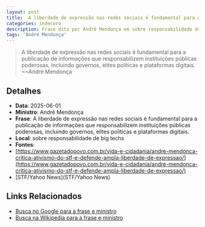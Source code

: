 ```yaml
---
layout: post
title:  A liberdade de expressão nas redes sociais é fundamental para a publicação de informações que responsabilizem instituições públicas poderosas, incluindo governos, elites políticas e plataformas digitais.
categories: indecoro
description: Frase dita por André Mendonça em sobre responsabilidade de big techs
tags: 'André Mendonça'
---
```


> A liberdade de expressão nas redes sociais é fundamental para a publicação de informações que responsabilizem instituições públicas poderosas, incluindo governos, elites políticas e plataformas digitais.
> ~~André Mendonça

## Detalhes
- **Data**: 2025-06-01
- **Ministro**: André Mendonça
- **Frase**: A liberdade de expressão nas redes sociais é fundamental para a publicação de informações que responsabilizem instituições públicas poderosas, incluindo governos, elites políticas e plataformas digitais.
- **Local**: sobre responsabilidade de big techs
- **Fontes**:
- [https://www.gazetadopovo.com.br/vida-e-cidadania/andre-mendonca-critica-ativismo-do-stf-e-defende-ampla-liberdade-de-expressao/](https://www.gazetadopovo.com.br/vida-e-cidadania/andre-mendonca-critica-ativismo-do-stf-e-defende-ampla-liberdade-de-expressao/)
- [STF/Yahoo News](STF/Yahoo News)

## Links Relacionados
- [Busca no Google para a frase e ministro](https://www.google.com/search?q=%22Andr%C3%A9%20Mendon%C3%A7a%22%2BA%20liberdade%20de%20express%C3%A3o%20nas%20redes%20sociais%20%C3%A9%20fundamental%20para%20a%20publica%C3%A7%C3%A3o%20de%20informa%C3%A7%C3%B5es%20que%20responsabilizem%20institui%C3%A7%C3%B5es%20p%C3%BAblicas%20poderosas%2C%20incluindo%20governos%2C%20elites%20pol%C3%ADticas%20e%20plataformas%20digitais.%2Bsobre%20responsabilidade%20de%20big%20techs)
- [Busca na Wikipedia para a frase e ministro](https://en.wikipedia.org/w/index.php?search=%22Andr%C3%A9%20Mendon%C3%A7a%22%2BA%20liberdade%20de%20express%C3%A3o%20nas%20redes%20sociais%20%C3%A9%20fundamental%20para%20a%20publica%C3%A7%C3%A3o%20de%20informa%C3%A7%C3%B5es%20que%20responsabilizem%20institui%C3%A7%C3%B5es%20p%C3%BAblicas%20poderosas%2C%20incluindo%20governos%2C%20elites%20pol%C3%ADticas%20e%20plataformas%20digitais.%2Bsobre%20responsabilidade%20de%20big%20techs)
